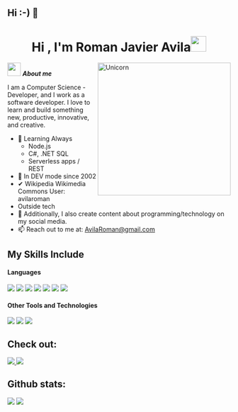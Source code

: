 ## Hi :-) 👋

<!--
**avilaroman/avilaroman** is a ✨ _special_ ✨ repository because its `README.md` (this file) appears on your GitHub profile.
- 🔭 I’m currently working on Cloudflare Workers automations
- 🌱 I’m currently learning .NET and Node.JS apps
- 👯 I’m colaborated to top notch Enterprises Companies worldwide. (Argentina, Canada, USA, England)
- 🤔 I’m looking for help with my expertise to 
- 💬 Ask me whatever
- 📫 How to reach me: avilaroman@gmail.com
- 😄 Pronouns: Just Roman
- ⚡ Fun fact: Pickleball player, Juggler, and Unicyclist.
-->
<h1 align="center"><b>Hi , I'm Roman Javier Avila</b><img src="https://media.giphy.com/media/hvRJCLFzcasrR4ia7z/giphy.gif" width="35"></h1>
<!--  -->
<img align="right" width=300px alt="Unicorn" src="https://tenor.com/view/devoloper-gif-21370391" />

<img src="https://media.giphy.com/media/ObNTw8Uzwy6KQ/giphy.gif" width="30px">&nbsp;***About me***

I am a Computer Science - Developer, and I work as a software developer. I love to learn and build something new, productive, innovative, and creative.
- 🌱 Learning Always
  - Node.js
  - C#, .NET SQL
  - Serverless apps / REST
- 👯 In DEV mode since 2002
- ✔ Wikipedia Wikimedia Commons User: avilaroman
- Outside tech
- 👾 Additionally, I also create content about programming/technology on my social media.
- 📫 Reach out to me at: <a href="avilaroman@gmail.com">AvilaRoman@gmail.com</a>

## My Skills Include

<h4> Languages </h4>
<span> 
  <img src="https://img.shields.io/badge/HTML5-E34F26?style=for-the-badge&logo=html5&logoColor=white">
  <img src="https://img.shields.io/badge/CSS3-1572B6?style=for-the-badge&logo=css3&logoColor=white">
  <img src="https://img.shields.io/badge/JavaScript-F7DF1E?style=for-the-badge&logo=javascript&logoColor=black">
  <img src="https://img.shields.io/badge/Java-ED8B00?style=for-the-badge&logo=java&logoColor=white">
  <img src="https://img.shields.io/badge/C-00599C?style=for-the-badge&logo=c&logoColor=white">
  <img src="https://img.shields.io/badge/python-3670A0?style=for-the-badge&logo=python&logoColor=ffdd54">
  <img src= "https://img.shields.io/badge/typescript-%23007ACC.svg?style=for-the-badge&logo=typescript&logoColor=white">

</span>
<h4> Other Tools and Technologies </h4>
<span>
  <img src="https://img.shields.io/badge/Git-F05032?style=for-the-badge&logo=git&logoColor=white">
  <img src="https://img.shields.io/badge/jira-%230A0FFF.svg?style=for-the-badge&logo=jira&logoColor=white">
  <img src="https://img.shields.io/badge/MySQL-00000F?style=for-the-badge&logo=mysql&logoColor=white">
</span>

## Check out:
<a href= "https://www.instagram.com/avilaroman/?hl=es">
    <img src="https://img.shields.io/badge/Instagram-%23E4405F.svg?style=for-the-badge&logo=Instagram&logoColor=white">
</a>
<a href= "https://linkedin.com/in/avilaroman/">
    <img src="[https://img.shields.io/badge/Instagram-%23E4405F.svg?style=for-the-badge&logo=Instagram&logoColor=white](https://img.freepik.com/fotos-premium/logotipo-redondo-linkedin-aislado-fondo-blanco_469489-1046.jpg?semt=ais_hybrid&w=740)">
</a>

<h2>Github stats:</h2> 

[![](https://github-readme-stats.vercel.app/api?username=avilaroman&show_icons=true&theme=tokyonight&hide_border=true&locale=en)](https://github.com/avilaroman)
[![](https://github-readme-streak-stats.herokuapp.com/?user=avilaroman&theme=material-palenight)](https://github.com/avilaroman)
</div>

